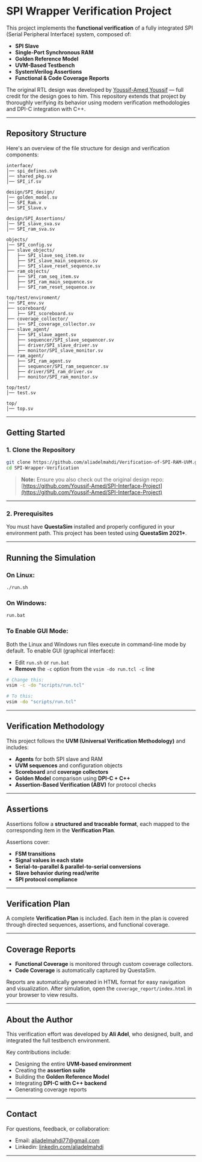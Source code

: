 # SPI Wrapper Verification Project

This project implements the **functional verification** of a fully integrated SPI (Serial Peripheral Interface) system, composed of:

  * **SPI Slave**
  * **Single-Port Synchronous RAM**
  * **Golden Reference Model**
  * **UVM-Based Testbench**
  * **SystemVerilog Assertions**
  * **Functional & Code Coverage Reports**

The original RTL design was developed by [Youssif-Amed Youssif](https://github.com/Youssif-Amed/SPI-Interface-Project) — full credit for the design goes to him. This repository extends that project by thoroughly verifying its behavior using modern verification methodologies and DPI-C integration with C++.

-----

## Repository Structure

Here's an overview of the file structure for design and verification components:

```
interface/
│── spi_defines.svh
│── shared_pkg.sv
│── SPI_if.sv

design/SPI_design/
│── golden_model.sv
│── SPI_Ram.v
│── SPI_Slave.v

design/SPI_Assertions/
│── SPI_slave_sva.sv
│── SPI_ram_sva.sv

objects/
│── SPI_config.sv
├── slave_objects/
│   ├── SPI_slave_seq_item.sv
│   ├── SPI_slave_main_sequence.sv
│   ├── SPI_slave_reset_sequence.sv
├── ram_objects/
│   ├── SPI_ram_seq_item.sv
│   ├── SPI_ram_main_sequence.sv
│   ├── SPI_ram_reset_sequence.sv

top/test/enviroment/
│── SPI_env.sv
├── scoreboard/
│   ├── SPI_scoreboard.sv
├── coverage_collector/
│   ├── SPI_coverage_collector.sv
├── slave_agent/
│   ├── SPI_slave_agent.sv
│   ├── sequencer/SPI_slave_sequencer.sv
│   ├── driver/SPI_slave_driver.sv
│   ├── monitor/SPI_slave_monitor.sv
├── ram_agent/
│   ├── SPI_ram_agent.sv
│   ├── sequencer/SPI_ram_sequencer.sv
│   ├── driver/SPI_ram_driver.sv
│   ├── monitor/SPI_ram_monitor.sv

top/test/
│── test.sv

top/
│── top.sv
```

-----

## Getting Started

### 1\. Clone the Repository

```bash
git clone https://github.com/aliadelmahdi/Verification-of-SPI-RAM-UVM.git
cd SPI-Wrapper-Verification
```

> **Note:** Ensure you also check out the original design repo:
> [https://github.com/Youssif-Amed/SPI-Interface-Project](https://github.com/Youssif-Amed/SPI-Interface-Project)

-----

### 2\. Prerequisites

You must have **QuestaSim** installed and properly configured in your environment path. This project has been tested using **QuestaSim 2021+**.

-----

## Running the Simulation

### On **Linux**:

```bash
./run.sh
```

### On **Windows**:

```bash
run.bat
```

### To Enable GUI Mode:

Both the Linux and Windows run files execute in command-line mode by default. To enable GUI (graphical interface):

  * Edit `run.sh` or `run.bat`
  * **Remove** the `-c` option from the `vsim -do run.tcl -c` line

<!-- end list -->

```sh
# Change this:
vsim -c -do "scripts/run.tcl"

# To this:
vsim -do "scripts/run.tcl"
```

-----

## Verification Methodology

This project follows the **UVM (Universal Verification Methodology)** and includes:

  * **Agents** for both SPI slave and RAM
  * **UVM sequences** and configuration objects
  * **Scoreboard** and **coverage collectors**
  * **Golden Model** comparison using **DPI-C + C++**
  * **Assertion-Based Verification (ABV)** for protocol checks

-----

## Assertions

Assertions follow a **structured and traceable format**, each mapped to the corresponding item in the **Verification Plan**.

Assertions cover:

  * **FSM transitions**
  * **Signal values in each state**
  * **Serial-to-parallel & parallel-to-serial conversions**
  * **Slave behavior during read/write**
  * **SPI protocol compliance**

-----

## Verification Plan

A complete **Verification Plan** is included. Each item in the plan is covered through directed sequences, assertions, and functional coverage.

-----

## Coverage Reports

  * **Functional Coverage** is monitored through custom coverage collectors.
  * **Code Coverage** is automatically captured by QuestaSim.

Reports are automatically generated in HTML format for easy navigation and visualization. After simulation, open the `coverage_report/index.html` in your browser to view results.

-----

## About the Author

This verification effort was developed by **Ali Adel**, who designed, built, and integrated the full testbench environment.

Key contributions include:

  * Designing the entire **UVM-based environment**
  * Creating the **assertion suite**
  * Building the **Golden Reference Model**
  * Integrating **DPI-C with C++ backend**
  * Generating coverage reports

-----

## Contact

For questions, feedback, or collaboration:

  * Email: [aliadelmahdi77@gmail.com](mailto:aliadelmahdi77@gmail.com)
  * Linkedin: [linkedin.com/aliadelmahdi](https://www.linkedin.com/in/aliadelmahdi)
-----

